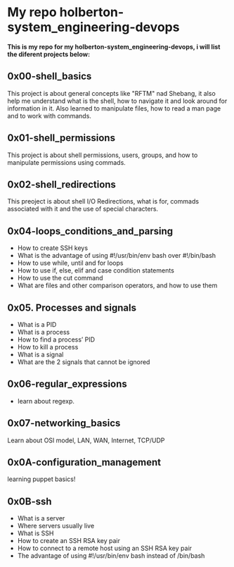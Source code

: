 # My repo holberton-system_engineering-devops #

**This is my repo for my holberton-system_engineering-devops, i will list the diferent projects below:**

## 0x00-shell_basics ##

This project is about general concepts like "RFTM" nad Shebang, it also help me understand what is the shell, how to navigate it and look around for information in it. Also learned to manipulate files, how to read a man page and to work with commands.

## 0x01-shell_permissions ##

This project is about shell permissions, users, groups, and how to manipulate permissions using commads.

## 0x02-shell_redirections ##

This preoject is about shell I/O Redirections, what is for, commads associated with it and the use of special characters.

## 0x04-loops_conditions_and_parsing ##

- How to create SSH keys
- What is the advantage of using #!/usr/bin/env bash over #!/bin/bash
- How to use while, until and for loops
- How to use if, else, elif and case condition statements
- How to use the cut command
- What are files and other comparison operators, and how to use them

## 0x05. Processes and signals ##

- What is a PID
- What is a process
- How to find a process’ PID
- How to kill a process
- What is a signal
- What are the 2 signals that cannot be ignored

## 0x06-regular_expressions ##

- learn about regexp.

## 0x07-networking_basics ##

Learn about OSI model, LAN, WAN, Internet, TCP/UDP

## 0x0A-configuration_management

learning puppet basics!

## 0x0B-ssh

- What is a server
- Where servers usually live
- What is SSH
- How to create an SSH RSA key pair
- How to connect to a remote host using an SSH RSA key pair
- The advantage of using #!/usr/bin/env bash instead of /bin/bash
